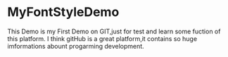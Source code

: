 # MyFontStyleDemo
This Demo is my First Demo on GIT,just for test and learn some fuction of this platform.
I think gitHub is a great platform,it contains so huge imformations abount progarming development.
